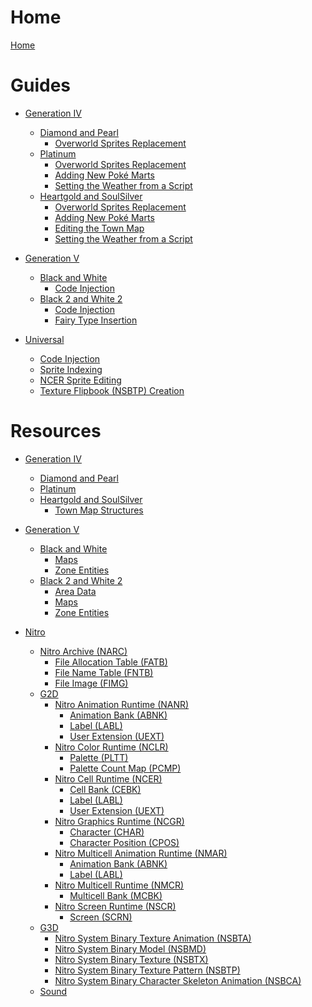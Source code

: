 # Home

[Home](README.md)

# Guides

- [Generation IV]()
  - [Diamond and Pearl]()
    - [Overworld Sprites Replacement](gen4/guides/field/owsprites.md)
  - [Platinum]()
    - [Overworld Sprites Replacement](gen4/guides/field/owsprites.md)
    - [Adding New Poké Marts](gen4/guides/field/pt_hgss-pokemarts.md)
    - [Setting the Weather from a Script](gen4/guides/field/pt_hgss-script_weather.md)
  - [Heartgold and SoulSilver]()
    - [Overworld Sprites Replacement](gen4/guides/field/owsprites.md)
    - [Adding New Poké Marts](gen4/guides/field/pt_hgss-pokemarts.md)
    - [Editing the Town Map](gen4/guides/interface/hgss-town_map.md)
    - [Setting the Weather from a Script](gen4/guides/field/pt_hgss-script_weather.md)

- [Generation V]()
  - [Black and White]()
    - [Code Injection](gen5/guides/misc/bw_b2w2-code_injection.md)
  - [Black 2 and White 2]()
    - [Code Injection](gen5/guides/misc/bw_b2w2-code_injection.md)
    - [Fairy Type Insertion](gen5/guides/misc/b2w2-fairy.md)

- [Universal]()
  - [Code Injection](universal/guides/code_injection/code_injection.md)
  - [Sprite Indexing](universal/guides/sprite_indexing/indexing.md)
  - [NCER Sprite Editing](universal/guides/ncer_sprite_editing/ncer_sprite_editing.md)
  - [Texture Flipbook (NSBTP) Creation](universal/guides/nsbtp_creation/nsbtp_tutorial.md)


# Resources
- [Generation IV]()
  - [Diamond and Pearl]()
  - [Platinum]()
  - [Heartgold and SoulSilver]()
    - [Town Map Structures](gen4/resources/interface/hgss-town_map_spots.md)

- [Generation V]()
  - [Black and White]()
    - [Maps](gen5/resources/field/bw_b2w2-maps.md)
    - [Zone Entities](gen5/resources/field/bw_b2w2-zone_entities.md)
  - [Black 2 and White 2]()
    - [Area Data](gen5/resources/field/b2w2-area_data.md)
    - [Maps](gen5/resources/field/bw_b2w2-maps.md)
    - [Zone Entities](gen5/resources/field/bw_b2w2-zone_entities.md)
- [Nitro](universal/resources/nitro/nitro_overview.md)
  - [Nitro Archive (NARC)](universal/resources/nitro/file_system/file_narc.md)
    - [File Allocation Table (FATB)](universal/resources/nitro/file_system/section_fatb.md)
    - [File Name Table (FNTB)](universal/resources/nitro/file_system/section_fntb.md)
    - [File Image (FIMG)](universal/resources/nitro/file_system/section_fimg.md)
  - [G2D]()
    - [Nitro Animation Runtime (NANR)](universal/resources/nitro/graphics_2d/file_nanr.md)
      - [Animation Bank (ABNK)](universal/resources/nitro/graphics_2d/section_abnk.md)
      - [Label (LABL)](universal/resources/nitro/graphics_2d/section_labl.md)
      - [User Extension (UEXT)](universal/resources/nitro/graphics_2d/section_uext.md)
    - [Nitro Color Runtime (NCLR)](universal/resources/nitro/graphics_2d/file_nclr.md)
      - [Palette (PLTT)](universal/resources/nitro/graphics_2d/section_pltt.md)
      - [Palette Count Map (PCMP)](universal/resources/nitro/graphics_2d/section_pcmp.md)
    - [Nitro Cell Runtime (NCER)](universal/resources/nitro/graphics_2d/file_ncer.md)
      - [Cell Bank (CEBK)](universal/resources/nitro/graphics_2d/section_cebk.md)
      - [Label (LABL)](universal/resources/nitro/graphics_2d/section_labl.md)
      - [User Extension (UEXT)](universal/resources/nitro/graphics_2d/section_uext.md)
    - [Nitro Graphics Runtime (NCGR)](universal/resources/nitro/graphics_2d/file_ncgr.md)
      - [Character (CHAR)](universal/resources/nitro/graphics_2d/section_char.md)
      - [Character Position (CPOS)](universal/resources/nitro/graphics_2d/section_cpos.md)
    - [Nitro Multicell Animation Runtime (NMAR)](universal/resources/nitro/graphics_2d/file_nmar.md)
      - [Animation Bank (ABNK)](universal/resources/nitro/graphics_2d/section_abnk.md)
      - [Label (LABL)](universal/resources/nitro/graphics_2d/section_labl.md)
    - [Nitro Multicell Runtime (NMCR)](universal/resources/nitro/graphics_2d/file_nmcr.md)
      - [Multicell Bank (MCBK)](universal/resources/nitro/graphics_2d/section_mcbk.md)
    - [Nitro Screen Runtime (NSCR)](universal/resources/nitro/graphics_2d/file_nscr.md)
      - [Screen (SCRN)](universal/resources/nitro/graphics_2d/section_scrn.md)
  - [G3D]()
    - [Nitro System Binary Texture Animation (NSBTA)](universal/resources/nitro/graphics_3d/file_bta0.md)
    - [Nitro System Binary Model (NSBMD)](universal/resources/nitro/graphics_3d/file_bmd0.md)
    - [Nitro System Binary Texture (NSBTX)](universal/resources/nitro/graphics_3d/file_btx0.md)
    - [Nitro System Binary Texture Pattern (NSBTP)](universal/resources/nitro/graphics_3d/file_btp0.md)
    - [Nitro System Binary Character Skeleton Animation (NSBCA)](universal/resources/nitro/graphics_3d/file_bca0.md)
  - [Sound]()
